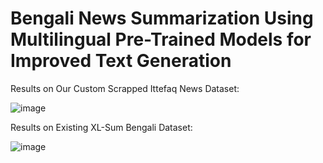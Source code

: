 # Bengali News Summarization Using Multilingual Pre-Trained Models for Improved Text Generation

Results on Our Custom Scrapped Ittefaq News Dataset:

![image](https://github.com/user-attachments/assets/70abde1d-6b13-4964-90bc-73893d1825b5)

Results on Existing XL-Sum Bengali Dataset: 

![image](https://github.com/user-attachments/assets/517d2fc3-a5b7-4752-be7b-64d11669fee9)
